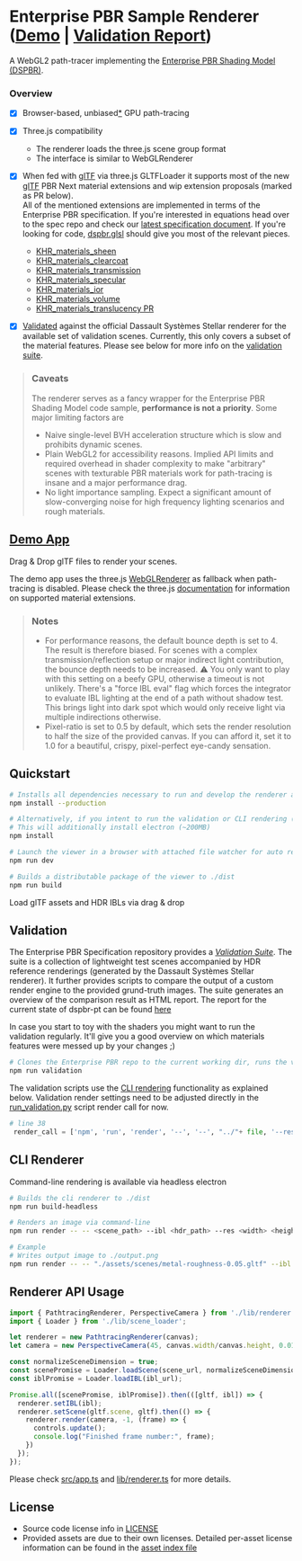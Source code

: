 # Enterprise PBR Sample Renderer ([Demo](https://dassaultsystemes-technology.github.io/dspbr-pt/) |  [Validation Report](https://dassaultsystemes-technology.github.io/dspbr-pt/report/))


A WebGL2 path-tracer implementing the [Enterprise PBR Shading Model (DSPBR)](https://github.com/DassaultSystemes-Technology/EnterprisePBRShadingModel).

### Overview
* [x] Browser-based, unbiased[*](#Notes) GPU path-tracing 
* [x] Three.js compatibility
  * The renderer loads the three.js scene group format
  * The interface is similar to WebGLRenderer
* [x] When fed with [glTF](https://www.khronos.org/gltf/) via three.js GLTFLoader it supports most of the new [glTF](https://www.khronos.org/gltf/) PBR Next material extensions and wip extension proposals (marked as PR below).<br>
All of the mentioned extensions are implemented in terms of the Enterprise PBR specification. If you're interested in equations head over to the spec repo and check our [latest specification document](https://dassaultsystemes-technology.github.io/EnterprisePBRShadingModel/spec-2021x.md.html). If you're looking for code, [dspbr.glsl](./lib/shader/dspbr.glsl) should give you most of the relevant pieces.

  * [KHR_materials_sheen](https://github.com/KhronosGroup/glTF/blob/master/extensions/2.0/Khronos/KHR_materials_sheen/README.md)
  * [KHR_materials_clearcoat](https://github.com/KhronosGroup/glTF/blob/master/extensions/2.0/Khronos/KHR_materials_clearcoat/README.md)
  * [KHR_materials_transmission](https://github.com/KhronosGroup/glTF/blob/master/extensions/2.0/Khronos/KHR_materials_transmission/README.md)
  * [KHR_materials_specular](https://github.com/KhronosGroup/glTF/tree/master/extensions/2.0/Khronos/KHR_materials_specular)
  * [KHR_materials_ior](https://github.com/KhronosGroup/glTF/tree/master/extensions/2.0/Khronos/KHR_materials_ior)
  * [KHR_materials_volume](https://github.com/KhronosGroup/glTF/tree/master/extensions/2.0/Khronos/KHR_materials_volume)
  * [KHR_materials_translucency PR](https://github.com/KhronosGroup/glTF/pull/1825)


* [x] [Validated](https://dassaultsystemes-technology.github.io/dspbr-pt/report/) against the official Dassault Systèmes Stellar renderer for the available set of validation scenes. Currently, this only covers a subset of the material features. Please see below for more info on the [validation suite](#Validation).

> ### Caveats
> The renderer serves as a fancy wrapper for the Enterprise PBR Shading Model code sample, **performance is not a priority**. Some major limiting factors are 
> * Naive single-level BVH acceleration structure which is slow and prohibits dynamic scenes.
> * Plain WebGL2 for accessibility reasons. Implied API limits and required overhead in shader complexity to make "arbitrary" scenes with texturable PBR materials work for path-tracing is insane and a major performance drag.
> * No light importance sampling. Expect a significant amount of slow-converging noise for high frequency lighting scenarios and rough materials.


## [Demo App](https://dassaultsystemes-technology.github.io/dspbr-pt/)

Drag & Drop glTF files to render your scenes. 

The demo app uses the three.js [WebGLRenderer](https://threejs.org/docs/#api/en/renderers/WebGLRenderer) as fallback when path-tracing is disabled. Please check the three.js [documentation](https://threejs.org/docs/#api/en/materials/MeshPhysicalMaterial) for information on supported material extensions. 

> ### Notes
> * For performance reasons, the default bounce depth is set to 4. The result is therefore biased. For scenes with a complex transmission/reflection setup or major indirect light contribution, the bounce depth needs to be increased. :warning: You only want to play with this setting on a beefy GPU, otherwise a timeout is not unlikely. There's a "force IBL eval" flag which forces the integrator to evaluate IBL lighting at the end of a path without shadow test. This brings light into dark spot which would only receive light via multiple indirections otherwise. 
> * Pixel-ratio is set to 0.5 by default, which sets the render resolution to half the size of the provided canvas. If you can afford it, set it to 1.0 for a beautiful, crispy, pixel-perfect eye-candy sensation.

    

## Quickstart

```bash
# Installs all dependencies necessary to run and develop the renderer and viewer app
npm install --production

# Alternatively, if you intent to run the validation or CLI rendering (see below) omit the --production flag
# This will additionally install electron (~200MB)
npm install 

# Launch the viewer in a browser with attached file watcher for auto refresh on file edits
npm run dev
```
```bash
# Builds a distributable package of the viewer to ./dist
npm run build
```

Load glTF assets and HDR IBLs via drag & drop


## Validation
The Enterprise PBR Specification repository provides a [*Validation Suite*](https://github.com/DassaultSystemes-Technology/EnterprisePBRShadingModel/tree/master/validation). The suite is a collection of lightweight test scenes accompanied by HDR reference renderings (generated by the Dassault Systèmes Stellar renderer). It further provides scripts to compare the output of a custom render engine to the provided grund-truth images. The suite generates an overview of the comparison result as HTML report.
The report for the current state of dspbr-pt can be found [here](https://dassaultsystemes-technology.github.io/dspbr-pt/report/)

In case you start to toy with the shaders you might want to run the validation regularly. It'll give you a good overview on which materials features were messed up by your changes ;)

```bash
# Clones the Enterprise PBR repo to the current working dir, runs the validation renderings and generates a report at ./validation/report/index.html
npm run validation

```

The validation scripts use the [CLI rendering](##CLI-Renderer) functionality as explained below. Validation render settings need to be adjusted directly in the [run_validation.py](./scripts/run_validation.py) script render call for now.

```python
# line 38
 render_call = ['npm', 'run', 'render', '--', '--', "../"+ file, '--res', '400', '400', '--samples', '512', '-b', '32', '--ibl-rotation', '180'];
```

## CLI Renderer

Command-line rendering is available via headless electron

```bash
# Builds the cli renderer to ./dist
npm run build-headless 

# Renders an image via command-line
npm run render -- -- <scene_path> --ibl <hdr_path> --res <width> <height> --samples <num_samples>

```
```bash
# Example
# Writes output image to ./output.png
npm run render -- -- "./assets/scenes/metal-roughness-0.05.gltf" --ibl "./assets/env/Footprint_Court_Env.hdr" -r 512 512 -s 32 
```


## Renderer API Usage

```javascript
import { PathtracingRenderer, PerspectiveCamera } from './lib/renderer';
import { Loader } from './lib/scene_loader';

let renderer = new PathtracingRenderer(canvas);
let camera = new PerspectiveCamera(45, canvas.width/canvas.height, 0.01, 1000);

const normalizeSceneDimension = true; 
const scenePromise = Loader.loadScene(scene_url, normalizeSceneDimension);
const iblPromise = Loader.loadIBL(ibl_url);

Promise.all([scenePromise, iblPromise]).then(([gltf, ibl]) => {
  renderer.setIBL(ibl);
  renderer.setScene(gltf.scene, gltf).then(() => {
    renderer.render(camera, -1, (frame) => {
      controls.update();
      console.log("Finished frame number:", frame);
    })
  });
});
```
Please check [src/app.ts](src/app.ts) and [lib/renderer.ts](lib/renderer.ts) for more details.


## License
* Source code license info in [LICENSE](LICENSE)
* Provided assets are due to their own licenses. Detailed per-asset license information can be found in the [asset index file](assets/asset_index.ts)

